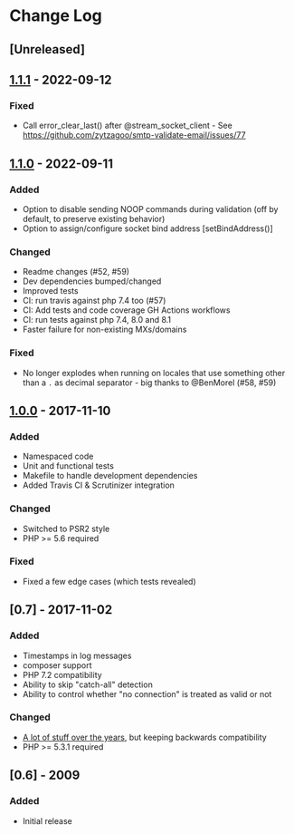 # Change Log

## [Unreleased]

## [1.1.1](https://github.com/zytzagoo/smtp-validate-email/compare/v1.1.0...v1.1.1) - 2022-09-12
### Fixed
- Call error_clear_last() after @stream_socket_client - See https://github.com/zytzagoo/smtp-validate-email/issues/77

## [1.1.0](https://github.com/zytzagoo/smtp-validate-email/compare/v1.0.0...v1.1.0) - 2022-09-11
### Added
- Option to disable sending NOOP commands during validation (off by default, to preserve existing behavior)
- Option to assign/configure socket bind address [setBindAddress()]

### Changed
- Readme changes (#52, #59)
- Dev dependencies bumped/changed
- Improved tests
- CI: run travis against php 7.4 too (#57)
- CI: Add tests and code coverage GH Actions workflows
- CI: run tests against php 7.4, 8.0 and 8.1
- Faster failure for non-existing MXs/domains

### Fixed
- No longer explodes when running on locales that use something other than a `.` as decimal separator - big thanks to @BenMorel (#58, #59)

## [1.0.0](https://github.com/zytzagoo/smtp-validate-email/compare/v0.7...v1.0.0) - 2017-11-10
### Added
- Namespaced code
- Unit and functional tests
- Makefile to handle development dependencies
- Added Travis CI & Scrutinizer integration

### Changed
- Switched to PSR2 style
- PHP >= 5.6 required

### Fixed
- Fixed a few edge cases (which tests revealed)

## [0.7] - 2017-11-02
### Added
- Timestamps in log messages
- composer support
- PHP 7.2 compatibility
- Ability to skip "catch-all" detection
- Ability to control whether "no connection" is treated as valid or not

### Changed
- [A lot of stuff over the years](https://github.com/zytzagoo/smtp-validate-email/commits/v0.7), but keeping backwards compatibility
- PHP >= 5.3.1 required

## [0.6] - 2009
### Added
- Initial release
